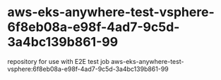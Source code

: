 # aws-eks-anywhere-test-vsphere-6f8eb08a-e98f-4ad7-9c5d-3a4bc139b861-99
repository for use with E2E test job aws-eks-anywhere-test-vsphere:6f8eb08a-e98f-4ad7-9c5d-3a4bc139b861-99
